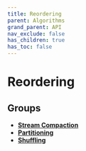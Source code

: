 ```yaml
---
title: Reordering
parent: Algorithms
grand_parent: API
nav_exclude: false
has_children: true
has_toc: false
---
```


# Reordering

## Groups

* **[Stream Compaction](/thrust/api/groups/group__stream__compaction.html)**
* **[Partitioning](/thrust/api/groups/group__partitioning.html)**
* **[Shuffling](/thrust/api/groups/group__shuffling.html)**

<code class="doxybook">
</code>

